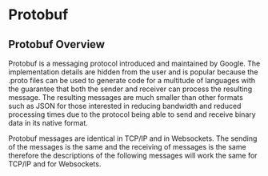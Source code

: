 # Protobuf

## Protobuf Overview

Protobuf is a messaging protocol introduced and maintained by Google. The implementation details are hidden from the user and is popular because the .proto files can be used to generate code for a multitude of languages with the guarantee that both the sender and receiver can process the resulting message. The resulting messages are much smaller than other formats such as JSON for those interested in reducing bandwidth and reduced processing times due to the protocol being able to send and receive binary data in its native format.

Protobuf messages are identical in TCP/IP and in Websockets. The sending of the messages is the same and the receiving of messages is the same therefore the descriptions of the following messages will work the same for TCP/IP and for Websockets.

